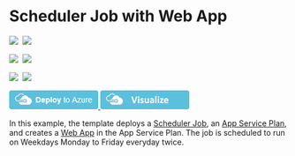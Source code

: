 # Scheduler Job with Web App

<IMG SRC="https://azurequickstartsservice.blob.core.windows.net/badges/201-scheduler-webapp/PublicLastTestDate.svg" />&nbsp;
<IMG SRC="https://azurequickstartsservice.blob.core.windows.net/badges/201-scheduler-webapp/PublicDeployment.svg" />&nbsp;

<IMG SRC="https://azurequickstartsservice.blob.core.windows.net/badges/201-scheduler-webapp/FairfaxLastTestDate.svg" />&nbsp;
<IMG SRC="https://azurequickstartsservice.blob.core.windows.net/badges/201-scheduler-webapp/FairfaxDeployment.svg" />&nbsp;

<IMG SRC="https://azurequickstartsservice.blob.core.windows.net/badges/201-scheduler-webapp/BestPracticeResult.svg" />&nbsp;
<IMG SRC="https://azurequickstartsservice.blob.core.windows.net/badges/201-scheduler-webapp/CredScanResult.svg" />&nbsp;

<a href="https://portal.azure.com/#create/Microsoft.Template/uri/https%3A%2F%2Fraw.githubusercontent.com%2FAzure%2Fazure-quickstart-templates%2Fmaster%2F201-scheduler-webapp%2Fazuredeploy.json" target="_blank">
    <img src="https://raw.githubusercontent.com/Azure/azure-quickstart-templates/master/1-CONTRIBUTION-GUIDE/images/deploytoazure.png"/>
</a>
<a href="http://armviz.io/#/?load=https%3A%2F%2Fraw.githubusercontent.com%2FAzure%2Fazure-quickstart-templates%2Fmaster%2F201-scheduler-webapp%2Fazuredeploy.json" target="_blank">
    <img src="https://raw.githubusercontent.com/Azure/azure-quickstart-templates/master/1-CONTRIBUTION-GUIDE/images/visualizebutton.png"/>
</a>

In this example, the template deploys a [Scheduler Job](https://azure.microsoft.com/en-us/documentation/articles/scheduler-intro/), an [App Service Plan](https://azure.microsoft.com/en-us/documentation/articles/azure-web-sites-web-hosting-plans-in-depth-overview/), and creates a [Web App](https://azure.microsoft.com/en-us/documentation/articles/app-service-web-overview/) in the App Service Plan. The job is scheduled to run on Weekdays Monday to Friday everyday twice.

